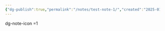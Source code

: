 ```yaml
---
{"dg-publish":true,"permalink":"/notes/test-note-1/","created":"2025-01-10T17:43:39.235+08:00","updated":"2025-01-10T17:55:22.304+08:00"}
---
```


dg-note-icon =1 